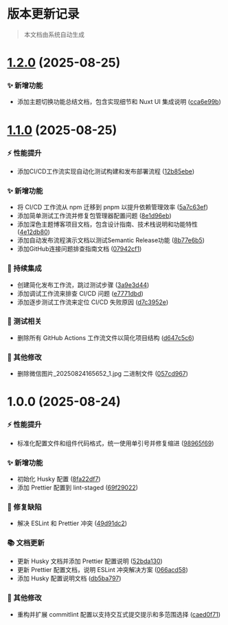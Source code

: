 # 版本更新记录

> 本文档由系统自动生成

# [1.2.0](https://github.com/JerryWebLee/blog/compare/v1.1.0...v1.2.0) (2025-08-25)

### ✨ 新增功能

- 添加主题切换功能总结文档，包含实现细节和 Nuxt UI 集成说明 ([cca6e99b](https://github.com/JerryWebLee/blog/commit/cca6e99bc30dddb5be3c7d66123952851532116c))

# [1.1.0](https://github.com/JerryWebLee/blog/compare/v1.0.0...v1.1.0) (2025-08-25)

### ⚡ 性能提升

- 添加CI/CD工作流实现自动化测试构建和发布部署流程 ([12b85ebe](https://github.com/JerryWebLee/blog/commit/12b85ebe169a307e6edc0bfb484c1d958de91e8d))

### ✨ 新增功能

- 将 CI/CD 工作流从 npm 迁移到 pnpm 以提升依赖管理效率 ([5a7c63ef](https://github.com/JerryWebLee/blog/commit/5a7c63ef3832fcfb0f1d130fe4a6b9a7743d8812))
- 添加简单测试工作流并修复包管理器配置问题 ([8e1d96eb](https://github.com/JerryWebLee/blog/commit/8e1d96ebd0c2faa23fd2b28b4f4877e5ccbe9933))
- 添加深色主题博客项目文档，包含设计指南、技术栈说明和功能特性 ([4e12db80](https://github.com/JerryWebLee/blog/commit/4e12db80ca341fdebc047522f49ed5bf46697733))
- 添加自动发布流程演示文档以测试Semantic Release功能 ([8b77e6b5](https://github.com/JerryWebLee/blog/commit/8b77e6b5bfc6f803c4f19d2d22ccfc911fec30f0))
- 添加GitHub连接问题排查指南文档 ([07942cf1](https://github.com/JerryWebLee/blog/commit/07942cf1cef9aceaa19b8aa8b432f4a3ef3003e9))

### 🔧 持续集成

- 创建简化发布工作流，跳过测试步骤 ([3a9e3d44](https://github.com/JerryWebLee/blog/commit/3a9e3d4417f398e6efcb98c9edf73ee201a7a80f))
- 添加调试工作流来排查 CI/CD 问题 ([e7771dbd](https://github.com/JerryWebLee/blog/commit/e7771dbd60ede79ff82d7cfea5a5bf960e2f27c6))
- 添加逐步测试工作流来定位 CI/CD 失败原因 ([d7c3952e](https://github.com/JerryWebLee/blog/commit/d7c3952e90a862c7ea9bce636445838dfcdbca00))

### 🧪 测试相关

- 删除所有 GitHub Actions 工作流文件以简化项目结构 ([d647c5c6](https://github.com/JerryWebLee/blog/commit/d647c5c64e224b4fca56a3f1acfaf96b4abc8688))

### 🧹 其他修改

- 删除微信图片\_20250824165652_1.jpg 二进制文件 ([057cd967](https://github.com/JerryWebLee/blog/commit/057cd967943edcfbc729c8305e042e2a8f594f8d))

# 1.0.0 (2025-08-24)

### ⚡ 性能提升

- 标准化配置文件和组件代码格式，统一使用单引号并修复缩进 ([98965f69](https://github.com/JerryWebLee/blog/commit/98965f6982641966d64863f1b5c9a951d975d85c))

### ✨ 新增功能

- 初始化 Husky 配置 ([8fa22df7](https://github.com/JerryWebLee/blog/commit/8fa22df7dbda4e0fec4057ab0624d90a82c17c3d))
- 添加 Prettier 配置到 lint-staged ([69f29022](https://github.com/JerryWebLee/blog/commit/69f29022d4d5cba428570615e87f2606dc4dbe8d))

### 🐛 修复缺陷

- 解决 ESLint 和 Prettier 冲突 ([49d91dc2](https://github.com/JerryWebLee/blog/commit/49d91dc28cd03b86fa7138c88c2dd3925dda8f17))

### 📚 文档更新

- 更新 Husky 文档并添加 Prettier 配置说明 ([52bda130](https://github.com/JerryWebLee/blog/commit/52bda130b88240c92c3c8ee090360e9ac89266bc))
- 更新 Prettier 配置文档，说明 ESLint 冲突解决方案 ([066acd58](https://github.com/JerryWebLee/blog/commit/066acd58ff52289dcf10004e928582e51c6b1f1f))
- 添加 Husky 配置说明文档 ([db5ba797](https://github.com/JerryWebLee/blog/commit/db5ba79712b32c1dd270d5acfe57d1b51b39bcc7))

### 🧹 其他修改

- 重构并扩展 commitlint 配置以支持交互式提交提示和多范围选择 ([caed0f71](https://github.com/JerryWebLee/blog/commit/caed0f7140bd5d99c15fa3132a5e7585b7c494a1))
